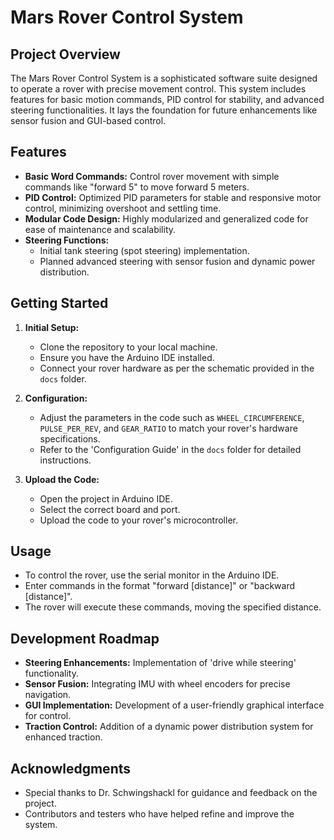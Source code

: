 # Mars Rover Control System

## Project Overview
The Mars Rover Control System is a sophisticated software suite designed to operate a rover with precise movement control. This system includes features for basic motion commands, PID control for stability, and advanced steering functionalities. It lays the foundation for future enhancements like sensor fusion and GUI-based control.

## Features
- **Basic Word Commands:** Control rover movement with simple commands like "forward 5" to move forward 5 meters.
- **PID Control:** Optimized PID parameters for stable and responsive motor control, minimizing overshoot and settling time.
- **Modular Code Design:** Highly modularized and generalized code for ease of maintenance and scalability.
- **Steering Functions:**
  - Initial tank steering (spot steering) implementation.
  - Planned advanced steering with sensor fusion and dynamic power distribution.

## Getting Started
1. **Initial Setup:**
   - Clone the repository to your local machine.
   - Ensure you have the Arduino IDE installed.
   - Connect your rover hardware as per the schematic provided in the `docs` folder.

2. **Configuration:**
   - Adjust the parameters in the code such as `WHEEL_CIRCUMFERENCE`, `PULSE_PER_REV`, and `GEAR_RATIO` to match your rover's hardware specifications.
   - Refer to the 'Configuration Guide' in the `docs` folder for detailed instructions.

3. **Upload the Code:**
   - Open the project in Arduino IDE.
   - Select the correct board and port.
   - Upload the code to your rover's microcontroller.

## Usage
- To control the rover, use the serial monitor in the Arduino IDE.
- Enter commands in the format "forward [distance]" or "backward [distance]".
- The rover will execute these commands, moving the specified distance.

## Development Roadmap
- **Steering Enhancements:** Implementation of 'drive while steering' functionality.
- **Sensor Fusion:** Integrating IMU with wheel encoders for precise navigation.
- **GUI Implementation:** Development of a user-friendly graphical interface for control.
- **Traction Control:** Addition of a dynamic power distribution system for enhanced traction.

## Acknowledgments
- Special thanks to Dr. Schwingshackl for guidance and feedback on the project.
- Contributors and testers who have helped refine and improve the system.
